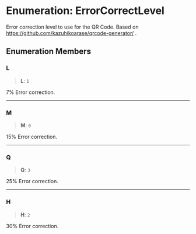 # Enumeration: ErrorCorrectLevel

Error correction level to use for the QR Code.
Based on https://github.com/kazuhikoarase/qrcode-generator/ .

## Enumeration Members

### L

> **L**: `1`

7% Error correction.

***

### M

> **M**: `0`

15% Error correction.

***

### Q

> **Q**: `3`

25% Error correction.

***

### H

> **H**: `2`

30% Error correction.
